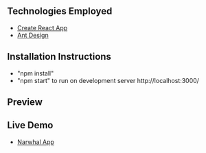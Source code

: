 ## Technologies Employed
- [Create React App](https://github.com/facebook/create-react-app)
- [Ant Design](https://ant.design/)

## Installation Instructions
- "npm install"
- "npm start" to run on development server http://localhost:3000/

## Preview


## Live Demo
- [Narwhal App](https://wickker.github.io/narwhal-create/)
